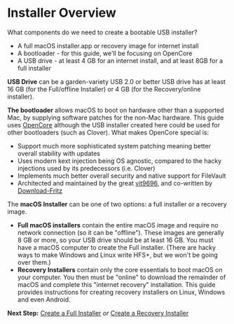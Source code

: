 # Installer Overview

What components do we need to create a bootable USB installer?

* A full macOS installer.app or recovery image for internet install
* A bootloader - for this guide, we'll be focusing on OpenCore
* A USB drive - at least 4 GB for an internet install, and at least 8GB for a full installer

**USB Drive** can be a garden-variety USB 2.0 or better USB drive
has at least 16 GB (for the Full/offline Installer)
or 4 GB (for the Recovery/online installer).

**The bootloader** allows macOS to boot on hardware other than a supported Mac,
by supplying software patches for the non-Mac hardware.
This guide uses [OpenCore](https://github.com/acidanthera/OpenCorePkg/releases)
although the USB installer created here could be used for other bootloaders (such as Clover).
What makes OpenCore special is:

* Support much more sophisticated system patching meaning better overall stability with updates
* Uses modern kext injection being OS agnostic, compared to the hacky injections used by its predecessors (i.e. Clover)
* Implements much better overall security and native support for FileVault
* Architected and maintained by the great [vit9696](https://github.com/vit9696), and co-written by [Download-Fritz](https://github.com/Download-Fritz)

The **macOS Installer** can be one of two options: a full installer or a recovery image.

* **Full macOS installers** contain the entire macOS image and require no network connection
(so it can be "offline").
These images are generally 8 GB or more, so your USB drive should be at least 16 GB.
You must have a macOS computer to create the Full installer.
(There are hacky ways to make Windows and Linux write HFS+, but we won't be going over them.)
* **Recovery Installers** contain only the core essentials to boot macOS on your computer.
You then must be "online" to download the remainder of macOS and complete this "internet recovery" installation.
This guide provides instructions for creating recovery installers on Linux, Windows and even Android.

**Next Step:** [Create a Full Installer](./offline-installer.md) *or* [Create a Recovery Installer](./online-installer.md)
